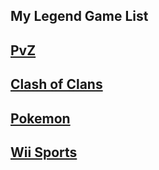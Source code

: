 **My Legend Game List**
---
[PvZ](https://en.wikipedia.org/wiki/Plants_vs._Zombies_2)
---
[Clash of Clans](https://en.wikipedia.org/wiki/Clash_of_Clans)
---
[Pokemon](https://en.wikipedia.org/wiki/Pok%C3%A9mon)
---
[Wii Sports](https://en.wikipedia.org/wiki/Wii_Sports)
---
